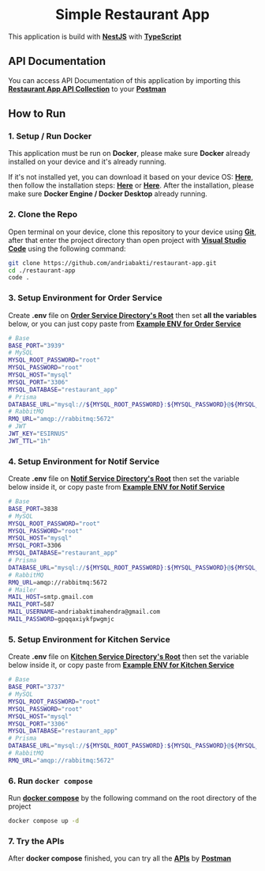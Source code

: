 <h1 align="center">Simple Restaurant App</h1>

This application is build with <b>[NestJS](https://nestjs.com/)</b> with <b>[TypeScript](https://www.typescriptlang.org/)</b>

## API Documentation

You can access API Documentation of this application by importing this <b>[Restaurant App API Collection](./restaurant_app.postman_collection)</b> to your <b>[Postman](https://www.postman.com/downloads/)</b>

## How to Run

### 1. Setup / Run Docker

This application must be run on <b>Docker</b>, please make sure <b>Docker</b> already installed on your device and it's already running.

If it's not installed yet, you can download it based on your device OS: <b>[Here](https://www.docker.com/get-started/)</b>, then follow the installation steps: <b>[Here](https://docs.docker.com/engine/install/)</b> or <b>[Here](https://docs.docker.com/desktop/?_gl=1*1kyz2v1*_ga*MTUwMzIxODczOS4xNzA3NjMzMjEy*_ga_XJWPQMJYHQ*MTcwNzkxOTQ5Mi4xNS4xLjE3MDc5MjA0MDAuNTguMC4w)</b>. After the installation, please make sure <b>Docker Engine / Docker Desktop</b> already running.

### 2. Clone the Repo

Open terminal on your device, clone this repository to your device using <b>[Git](https://git-scm.com/downloads)</b>, after that enter the project directory than open project with <b>[Visual Studio Code](https://code.visualstudio.com/download)</b> using the following command:

```sh
git clone https://github.com/andriabakti/restaurant-app.git
cd ./restaurant-app
code .
```

### 3. Setup Environment for Order Service

Create <b>.env</b> file on <b>[Order Service Directory's Root](./apps/order-service/)</b> then set <b>all the variables</b> below, or you can just copy paste from <b>[Example ENV for Order Service](./apps/order-service/.env.example)</b>

```sh
# Base
BASE_PORT="3939"
# MySQL
MYSQL_ROOT_PASSWORD="root"
MYSQL_PASSWORD="root"
MYSQL_HOST="mysql"
MYSQL_PORT="3306"
MYSQL_DATABASE="restaurant_app"
# Prisma
DATABASE_URL="mysql://${MYSQL_ROOT_PASSWORD}:${MYSQL_PASSWORD}@${MYSQL_HOST}:${MYSQL_PORT}/${MYSQL_DATABASE}"
# RabbitMQ
RMQ_URL="amqp://rabbitmq:5672"
# JWT
JWT_KEY="ESIRNUS"
JWT_TTL="1h"
```

### 4. Setup Environment for Notif Service

Create <b>.env</b> file on <b>[Notif Service Directory's Root](./apps/notif-service)</b> then set the variable below inside it, or copy paste from <b>[Example ENV for Notif Service](./apps/notif-service/.env.example)</b>

```sh
# Base
BASE_PORT=3838
# MySQL
MYSQL_ROOT_PASSWORD="root"
MYSQL_PASSWORD="root"
MYSQL_HOST="mysql"
MYSQL_PORT=3306
MYSQL_DATABASE="restaurant_app"
# Prisma
DATABASE_URL="mysql://${MYSQL_ROOT_PASSWORD}:${MYSQL_PASSWORD}@${MYSQL_HOST}:${MYSQL_PORT}/${MYSQL_DATABASE}"
# RabbitMQ
RMQ_URL=amqp://rabbitmq:5672
# Mailer
MAIL_HOST=smtp.gmail.com
MAIL_PORT=587
MAIL_USERNAME=andriabaktimahendra@gmail.com
MAIL_PASSWORD=gpqqaxiykfpwgmjc
```

### 5. Setup Environment for Kitchen Service

Create <b>.env</b> file on <b>[Kitchen Service Directory's Root](./apps/kitchen-service)</b> then set the variable below inside it, or copy paste from <b>[Example ENV for Kitchen Service](./apps/kitchen-service/.env.example)</b>

```sh
# Base
BASE_PORT="3737"
# MySQL
MYSQL_ROOT_PASSWORD="root"
MYSQL_PASSWORD="root"
MYSQL_HOST="mysql"
MYSQL_PORT="3306"
MYSQL_DATABASE="restaurant_app"
# Prisma
DATABASE_URL="mysql://${MYSQL_ROOT_PASSWORD}:${MYSQL_PASSWORD}@${MYSQL_HOST}:${MYSQL_PORT}/${MYSQL_DATABASE}"
# RabbitMQ
RMQ_URL="amqp://rabbitmq:5672"
```

### 6. Run `docker compose`

Run <b>[docker compose](./docker-compose.yaml)</b> by the following command on the root directory of the project

```sh
docker compose up -d
```

### 7. Try the APIs

After <b>docker compose</b> finished, you can try all the <b>[APIs](./restaurant_app.postman_collection)</b> by <b>[Postman](https://www.postman.com/downloads/)</b>
